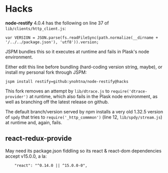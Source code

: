 # Hacks

**node-restify** 4.0.4 has the following on line 37 of `lib/clients/http_client.js`:
```
var VERSION = JSON.parse(fs.readFileSync(path.normalize(__dirname + '/../../package.json'), 'utf8')).version;
```
JSPM bundles this so it executes at runtime and fails in Plask's node environment.

Either edit this line before bundling (hard-coding version string, maybe), or install my
personal fork through JSPM:
```
jspm install restify=github:ynohtna/node-restify@hacks
```
This fork removes an attempt by `lib/dtrace.js` to `require('dtrace-provider')` at runtime, which
also fails in the Plask node environment, as well as branching off the latest release on github.

The default branch/version served by npm installs a very old 1.32.5 version of `spdy` that
tries to `require('_http_commmon')` (line 12, `lib/spdy/stream.js`) at runtime and, again, fails.

## react-redux-provide

May need its package.json fiddling so its react & react-dom dependencies accept v15.0.0, a la:
```
    "react": "^0.14.0 || ^15.0.0-0",
```
